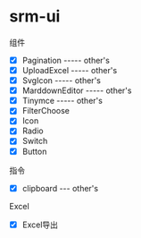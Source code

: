 # srm-ui

组件
- [x] Pagination ----- other's
- [x] UploadExcel ----- other's
- [x] SvgIcon ----- other's
- [x] MarddownEditor ----- other's
- [x] Tinymce  ----- other's
- [x] FilterChoose
- [x] Icon
- [x] Radio
- [x] Switch
- [x] Button

指令
- [x] clipboard --- other's

Excel
- [x] Excel导出